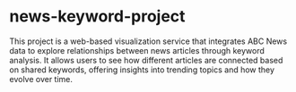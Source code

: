 # news-keyword-project
This project is a web-based visualization service that integrates ABC News data to explore relationships between news articles through keyword analysis. It allows users to see how different articles are connected based on shared keywords, offering insights into trending topics and how they evolve over time.
